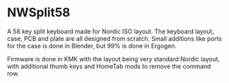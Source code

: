 # NWSplit58 

A 58 key split keyboard made for Nordic ISO layout. The keyboard layout, case, PCB and plate are all designed from scratch. Small additions like ports for the case is done in Blender, but 99% is done in Ergogen.

Firmware is done in KMK with the layout being very standard Nordic layout, with additional thumb keys and HomeTab mods to remove the command row. 


